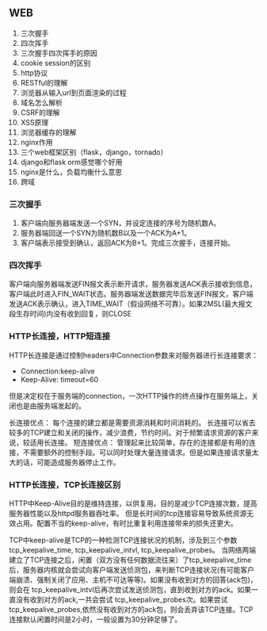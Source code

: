 ## WEB
1. 三次握手
1. 四次挥手
1. 三次握手四次挥手的原因
1. cookie session的区别
1. http协议 
1. RESTful的理解
1. 浏览器从输入url到页面渲染的过程
1. 域名怎么解析
1. CSRF的理解
1. XSS原理
1. 浏览器缓存的理解
1. nginx作用 
1. 三个web框架区别（flask，django，tornado） 
1. django和flask orm感觉哪个好用 
1. nginx是什么，负载均衡什么意思
1. 跨域

### 三次握手
1. 客户端向服务器端发送一个SYN，并设定连接的序号为随机数A。
2. 服务器端回送一个SYN为随机数B以及一个ACK为A+1。
3. 客户端表示接受到确认，返回ACK为B+1。完成三次握手，连接开始。

### 四次挥手
客户端向服务器端发送FIN报文表示断开请求，服务器发送ACK表示接收到信息，客户端此时进入FIN_WAIT状态。服务器端发送数据完毕后发送FIN报文，客户端发送ACK表示确认，进入TIME_WAIT（假设网络不可靠）。如果2MSL(最大报文段生存时间)内没有收到回复，则CLOSE

### HTTP长连接，HTTP短连接
HTTP长连接是通过控制headers中Connection参数来对服务器进行长连接要求：

* Connection:keep-alive
* Keep-Alive: timeout=60

但是决定权在于服务端的connection，一次HTTP操作的终点操作在服务端上，关闭也是由服务端发起的。

长连接优点：
每个连接的建立都是需要资源消耗和时间消耗的。
长连接可以省去较多的TCP建立和关闭的操作，减少浪费，节约时间。对于频繁请求资源的客户来说，较适用长连接。
短连接优点：
管理起来比较简单，存在的连接都是有用的连接，不需要额外的控制手段。可以同时处理大量连接请求。但是如果连接请求量太大的话，可能造成服务器停止工作。
### HTTP长连接，TCP长连接区别
HTTP中Keep-Alive目的是维持连接，以供复用。目的是减少TCP连接次数，提高服务器性能以及httpd服务器吞吐率。
但是长时间的tcp连接容易导致系统资源无效占用。配置不当的keep-alive，有时比重复利用连接带来的损失还更大。

TCP中keep-alive是TCP的一种检测TCP连接状况的机制，涉及到三个参数tcp_keepalive_time, tcp_keepalive_intvl, tcp_keepalive_probes。
当网络两端建立了TCP连接之后，闲置（双方没有任何数据流往来）了tcp_keepalive_time后，服务器内核就会尝试向客户端发送侦测包，来判断TCP连接状况(有可能客户端崩溃、强制关闭了应用、主机不可达等等)。如果没有收到对方的回答(ack包)，则会在 tcp_keepalive_intvl后再次尝试发送侦测包，直到收到对方的ack。如果一直没有收到对方的ack,一共会尝试 tcp_keepalive_probes次。如果尝试tcp_keepalive_probes,依然没有收到对方的ack包，则会丢弃该TCP连接。TCP连接默认闲置时间是2小时，一般设置为30分钟足够了。
